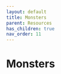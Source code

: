 ```yaml
---
layout: default
title: Monsters
parent: Resources
has_children: true
nav_order: 11
---
```


# Monsters
